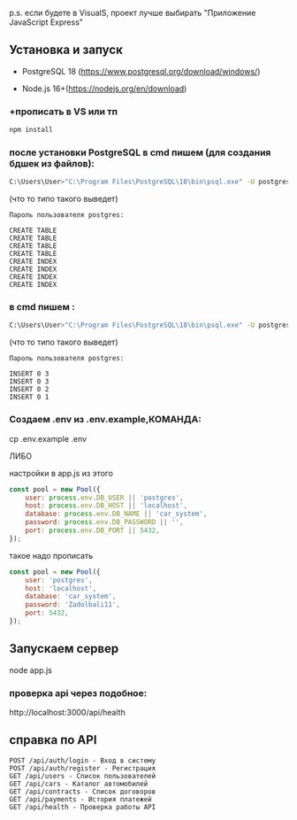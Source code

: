 p.s. если будете в VisualS, проект лучше выбирать "Приложение JavaScript Express"
## Установка и запуск

- PostgreSQL 18 (https://www.postgresql.org/download/windows/)

- Node.js 16+(https://nodejs.org/en/download)
### +прописать в VS или тп
```bash
npm install
```

### после установки PostgreSQL в cmd пишем (для создания бдшек из файлов):
```bash
C:\Users\User>"C:\Program Files\PostgreSQL\18\bin\psql.exe" -U postgres -d car_system -f "C:\Users\User\source\repos\ExpressProject1\database_schema.sql"
```

(что то типо такого выведет)
```
Пароль пользователя postgres:

CREATE TABLE
CREATE TABLE
CREATE TABLE
CREATE TABLE
CREATE INDEX
CREATE INDEX
CREATE INDEX
CREATE INDEX
```

### в cmd пишем :
```bash
C:\Users\User>"C:\Program Files\PostgreSQL\18\bin\psql.exe" -U postgres -d car_system -f "C:\Users\User\source\repos\ExpressProject1\sample_data.sql"
```

(что то типо такого выведет)
```
Пароль пользователя postgres:

INSERT 0 3
INSERT 0 3
INSERT 0 2
INSERT 0 1
```


### Создаем .env из .env.example,КОМАНДА: 
cp .env.example .env

ЛИБО

настройки в app.js из этого
```javascript
const pool = new Pool({
    user: process.env.DB_USER || 'postgres',
    host: process.env.DB_HOST || 'localhost',
    database: process.env.DB_NAME || 'car_system',
    password: process.env.DB_PASSWORD || '',
    port: process.env.DB_PORT || 5432,
});
```

такое надо прописать
```javascript
const pool = new Pool({
    user: 'postgres',
    host: 'localhost',
    database: 'car_system',
    password: 'Zadolbali11',
    port: 5432,
});
```



## Запускаем сервер
node app.js



### проверка api через подобное: 
http://localhost:3000/api/health

## справка по API
```
POST /api/auth/login - Вход в систему
POST /api/auth/register - Регистрация
GET /api/users - Список пользователей
GET /api/cars - Каталог автомобилей
GET /api/contracts - Список договоров
GET /api/payments - История платежей
GET /api/health - Проверка работы API
```









